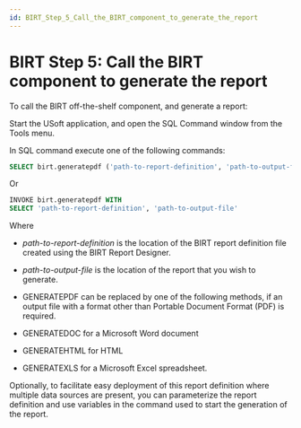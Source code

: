 ```yaml
---
id: BIRT_Step_5_Call_the_BIRT_component_to_generate_the_report
---
```


# BIRT Step 5: Call the BIRT component to generate the report

To call the BIRT off-the-shelf component, and generate a report:

Start the USoft application, and open the SQL Command window from the Tools menu.

In SQL command execute one of the following commands:

```sql
SELECT birt.generatepdf ('path-to-report-definition', 'path-to-output-file')
```

Or 

```sql
INVOKE birt.generatepdf WITH 
SELECT 'path-to-report-definition', 'path-to-output-file'
```

Where

- *path-to-report-definition* is the location of the BIRT report definition file created using the BIRT Report Designer.
- *path-to-output-file* is the location of the report that you wish to generate.
- GENERATEPDF can be replaced by one of the following methods, if an output file with a format other than Portable Document Format (PDF) is required.

- GENERATEDOC for a Microsoft Word document
- GENERATEHTML for HTML
- GENERATEXLS for a Microsoft Excel spreadsheet.

Optionally, to facilitate easy deployment of this report definition where multiple data sources are present, you can parameterize the report definition and use variables in the command used to start the generation of the report.